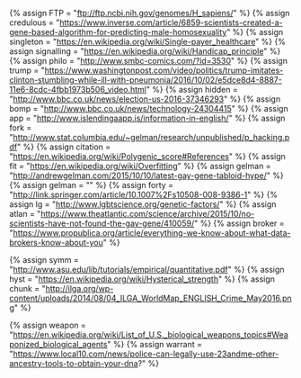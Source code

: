 {%	assign FTP =	"ftp://ftp.ncbi.nih.gov/genomes/H_sapiens/"		%}
{%	assign credulous =	"https://www.inverse.com/article/6859-scientists-created-a-gene-based-algorithm-for-predicting-male-homosexuality"		%}
{%	assign singleton =	"https://en.wikipedia.org/wiki/Single-payer_healthcare"		%}
{%	assign signalling =	"https://en.wikipedia.org/wiki/Handicap_principle"		%}
{%	assign philo =	"http://www.smbc-comics.com/?id=3530"		%}
{%	assign trump =	"https://www.washingtonpost.com/video/politics/trump-imitates-clinton-stumbling-while-ill-with-pneumonia/2016/10/02/e5dce8d4-8887-11e6-8cdc-4fbb1973b506_video.html"		%}
{%	assign hidden =	"http://www.bbc.co.uk/news/election-us-2016-37346293"		%}
{%	assign bomp =	"http://www.bbc.co.uk/news/technology-24304415"		%}
{%	assign app =	"http://www.islendingaapp.is/information-in-english/"		%}
{%	assign fork =	"http://www.stat.columbia.edu/~gelman/research/unpublished/p_hacking.pdf"		%}
{%	assign citation =	"https://en.wikipedia.org/wiki/Polygenic_score#References"		%}
{%	assign fit =	"https://en.wikipedia.org/wiki/Overfitting"		%}
{%	assign gelman =	"http://andrewgelman.com/2015/10/10/latest-gay-gene-tabloid-hype/"		%}
{%	assign gelman =	""		%}
{%	assign forty =	"http://link.springer.com/article/10.1007%2Fs10508-008-9386-1"		%}
{%	assign lg =	"http://www.lgbtscience.org/genetic-factors/"		%}
{%	assign atlan =	"https://www.theatlantic.com/science/archive/2015/10/no-scientists-have-not-found-the-gay-gene/410059/"		%}
{%	assign broker = "https://www.propublica.org/article/everything-we-know-about-what-data-brokers-know-about-you"			%}

{%	assign symm = "http://www.asu.edu/lib/tutorials/empirical/quantitative.pdf"		%}
{%	assign hyst = "https://en.wikipedia.org/wiki/Hysterical_strength" 		%}
{%	assign chunk =	"http://ilga.org/wp-content/uploads/2014/08/04_ILGA_WorldMap_ENGLISH_Crime_May2016.png"		%}


{% 	assign weapon = 	"https://en.wikipedia.org/wiki/List_of_U.S._biological_weapons_topics#Weaponized_biological_agents" %}
{%	assign warrant = "https://www.local10.com/news/police-can-legally-use-23andme-other-ancestry-tools-to-obtain-your-dna?"	%}